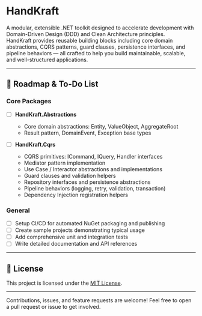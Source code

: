 # HandKraft

A modular, extensible .NET toolkit designed to accelerate development with Domain-Driven Design (DDD) and Clean Architecture principles.  
HandKraft provides reusable building blocks including core domain abstractions, CQRS patterns, guard clauses, persistence interfaces, and pipeline behaviors — all crafted to help you build maintainable, scalable, and well-structured applications.

---

## 🚀 Roadmap & To-Do List

### Core Packages

- [ ] **HandKraft.Abstractions**  
  - Core domain abstractions: Entity, ValueObject, AggregateRoot  
  - Result pattern, DomainEvent, Exception base types  

- [ ] **HandKraft.Cqrs**  
  - CQRS primitives: ICommand, IQuery, Handler interfaces  
  - Mediator pattern implementation  
  - Use Case / Interactor abstractions and implementations  
  - Guard clauses and validation helpers  
  - Repository interfaces and persistence abstractions  
  - Pipeline behaviors (logging, retry, validation, transaction)  
  - Dependency Injection registration helpers  

### General

- [ ] Setup CI/CD for automated NuGet packaging and publishing  
- [ ] Create sample projects demonstrating typical usage  
- [ ] Add comprehensive unit and integration tests  
- [ ] Write detailed documentation and API references  

---

## 📄 License

This project is licensed under the [MIT License](LICENSE).

---

Contributions, issues, and feature requests are welcome! Feel free to open a pull request or issue to get involved.
